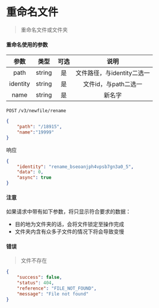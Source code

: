 # 重命名文件

> 重命名文件或文件夹

#### 重命名使用的参数

|  参数  	|  类型  	| 可选 	|           说明           	|
|:------:	|:------:	|:----:	|:------------------------:	|
|  path  	| string 	|  是  	|  文件路径，与identity二选一  	|
|  identity | string 	|  是  	| 文件id，与path二选一  	|
| name 	| string 	|  是  	| 新名字 	|

```POST``` ```/v3/newfile/rename```


```json
{
	"path": "/18915",
	"name":"19999"
}
```

响应

```json
{
    "identity": "rename_bseoanjph4vpsb7gn3a0_5",
    "data": 0,
    "async": true
}
```


#### 注意

如果请求中带有如下参数，将只显示符合要求的数据：

* 目的地为文件夹的话，会将文件锁定至操作完成
* 文件夹内含有众多子文件的情况下将会导致变慢

#### 错误

> 文件不存在

```json
{
    "success": false,
    "status": 404,
    "reference": "FILE_NOT_FOUND",
    "message": "File not found"
}
```
